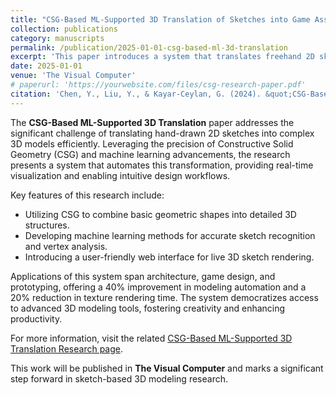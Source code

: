 ```yaml
---
title: "CSG-Based ML-Supported 3D Translation of Sketches into Game Assets"
collection: publications
category: manuscripts
permalink: /publication/2025-01-01-csg-based-ml-3d-translation
excerpt: 'This paper introduces a system that translates freehand 2D sketches into detailed 3D models using Constructive Solid Geometry (CSG) and machine learning techniques.'
date: 2025-01-01
venue: 'The Visual Computer'
# paperurl: 'https://yourwebsite.com/files/csg-research-paper.pdf'
citation: 'Chen, Y., Liu, Y., & Kayar-Ceylan, G. (2024). &quot;CSG-Based ML-Supported 3D Translation of Sketches into Game Assets.&quot; <i>The Visual Computer</i>.'
---
```


The **CSG-Based ML-Supported 3D Translation** paper addresses the significant challenge of translating hand-drawn 2D sketches into complex 3D models efficiently. Leveraging the precision of Constructive Solid Geometry (CSG) and machine learning advancements, the research presents a system that automates this transformation, providing real-time visualization and enabling intuitive design workflows.

Key features of this research include:
- Utilizing CSG to combine basic geometric shapes into detailed 3D structures.
- Developing machine learning methods for accurate sketch recognition and vertex analysis.
- Introducing a user-friendly web interface for live 3D sketch rendering.

Applications of this system span architecture, game design, and prototyping, offering a 40% improvement in modeling automation and a 20% reduction in texture rendering time. The system democratizes access to advanced 3D modeling tools, fostering creativity and enhancing productivity.

For more information, visit the related [CSG-Based ML-Supported 3D Translation Research page](/researches/csg-based-ml/).

This work will be published in **The Visual Computer** and marks a significant step forward in sketch-based 3D modeling research.


